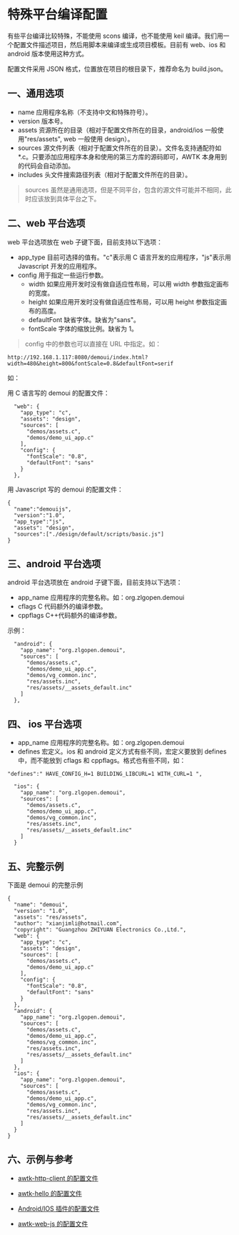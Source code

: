 # 特殊平台编译配置

有些平台编译比较特殊，不能使用 scons 编译，也不能使用 keil 编译。我们用一个配置文件描述项目，然后用脚本来编译或生成项目模板。目前有 web、ios 和 android 版本使用这种方式。

配置文件采用 JSON 格式，位置放在项目的根目录下，推荐命名为 build.json。

## 一、通用选项

* name 应用程序名称（不支持中文和特殊符号）。
* version 版本号。
* assets 资源所在的目录（相对于配置文件所在的目录，android/ios 一般使用"res/assets", web 一般使用 design）。
* sources 源文件列表（相对于配置文件所在的目录）。文件名支持通配符如*.c。只要添加应用程序本身和使用的第三方库的源码即可，AWTK 本身用到的代码会自动添加。
* includes 头文件搜索路径列表（相对于配置文件所在的目录）。

> sources 虽然是通用选项，但是不同平台，包含的源文件可能并不相同，此时应该放到具体平台之下。

## 二、web 平台选项

web 平台选项放在 web 子键下面，目前支持以下选项：

* app_type 目前可选择的值有。"c"表示用 C 语言开发的应用程序，"js"表示用 Javascript 开发的应用程序。
* config 用于指定一些运行参数。
  * width 如果应用开发时没有做自适应性布局，可以用 width 参数指定画布的宽度。
  * height 如果应用开发时没有做自适应性布局，可以用 height 参数指定画布的高度。
  * defaultFont 缺省字体。缺省为"sans"。
  * fontScale 字体的缩放比例。缺省为 1。

> config 中的参数也可以直接在 URL 中指定。如：

```
http://192.168.1.117:8080/demoui/index.html?width=480&height=800&fontScale=0.8&defaultFont=serif
```

如：

用 C 语言写的 demoui 的配置文件：

```
  "web": {
    "app_type": "c",
    "assets": "design",
    "sources": [
      "demos/assets.c",
      "demos/demo_ui_app.c"
    ],
    "config": {
      "fontScale": "0.8",
      "defaultFont": "sans"
    }
  },
```

用 Javascript 写的 demoui 的配置文件：

```
{
  "name":"demouijs",
  "version":"1.0",
  "app_type":"js",
  "assets": "design",  
  "sources":["./design/default/scripts/basic.js"]
}
```

## 三、android 平台选项

android 平台选项放在 android 子键下面，目前支持以下选项：

* app_name 应用程序的完整名称。如：org.zlgopen.demoui
* cflags C 代码额外的编译参数。
* cppflags C++代码额外的编译参数。

示例：

```
  "android": {
    "app_name": "org.zlgopen.demoui",
    "sources": [
      "demos/assets.c",
      "demos/demo_ui_app.c",
      "demos/vg_common.inc",
      "res/assets.inc",
      "res/assets/__assets_default.inc"
    ]
  },
```

## 四、 ios 平台选项

* app_name 应用程序的完整名称。如：org.zlgopen.demoui
* defines 宏定义。ios 和 android 定义方式有些不同，宏定义要放到 defines 中，而不能放到 cflags 和 cppflags。格式也有些不同，如：

```
"defines":" HAVE_CONFIG_H=1 BUILDING_LIBCURL=1 WITH_CURL=1 ",
```

```
  "ios": {
    "app_name": "org.zlgopen.demoui",
    "sources": [
      "demos/assets.c",
      "demos/demo_ui_app.c",
      "demos/vg_common.inc",
      "res/assets.inc",
      "res/assets/__assets_default.inc"
    ]
  }
```

## 五、完整示例

下面是 demoui 的完整示例

```
{
  "name": "demoui",
  "version": "1.0",
  "assets": "res/assets",
  "author": "xianjimli@hotmail.com",
  "copyright": "Guangzhou ZHIYUAN Electronics Co.,Ltd.",
  "web": {
    "app_type": "c",
    "assets": "design",
    "sources": [
      "demos/assets.c",
      "demos/demo_ui_app.c"
    ],
    "config": {
      "fontScale": "0.8",
      "defaultFont": "sans"
    }
  },
  "android": {
    "app_name": "org.zlgopen.demoui",
    "sources": [
      "demos/assets.c",
      "demos/demo_ui_app.c",
      "demos/vg_common.inc",
      "res/assets.inc",
      "res/assets/__assets_default.inc"
    ]
  },
  "ios": {
    "app_name": "org.zlgopen.demoui",
    "sources": [
      "demos/assets.c",
      "demos/demo_ui_app.c",
      "demos/vg_common.inc",
      "res/assets.inc",
      "res/assets/__assets_default.inc"
    ]
  }
}

```

## 六、示例与参考

* [awtk-http-client 的配置文件](https://github.com/zlgopen/awtk-http-client/blob/master/build.json)

* [awtk-hello 的配置文件](https://github.com/zlgopen/awtk-hello/blob/master/build.json)

* [Android/IOS 插件的配置文件](https://github.com/zlgopen/awtk-mobile-plugins/blob/master/build.json)

* [awtk-web-js 的配置文件](https://github.com/zlgopen/awtk-jerryscript/blob/master/build_web.json)